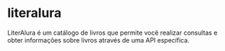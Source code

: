 # literalura
LiterAlura é um catálogo de livros que permite você realizar consultas e obter informações sobre livros através de uma API específica.
